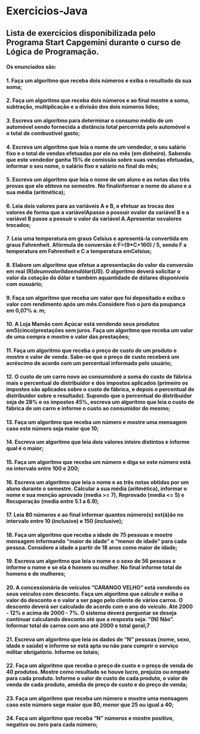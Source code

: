 # Exercicios-Java

## Lista de exercícios disponibilizada pelo Programa Start Capgemini durante o curso de Lógica de Programação.

#### Os enunciados são: 

#### 1. Faça um algoritmo que receba dois números e exiba o resultado da sua soma;

#### 2. Faça um algoritmo que receba dois números e ao final mostre a soma, subtração, multiplicação e a divisão dos dois números lidos;

#### 3. Escreva um algoritmo para determinar o consumo médio de um automóvel sendo fornecida a distância total percorrida pelo automóvel e o total de combustível gasto;

#### 4. Escreva um algoritmo que leia o nome de um vendedor, o seu salário fixo e o total de vendas efetuadas por ele no mês (em dinheiro). Sabendo que este vendedor ganha 15% de comissão sobre suas vendas efetuadas, informar o seu nome, o salário fixo e salário no final do mês;

#### 5. Escreva um algoritmo que leia o nome de um aluno e as notas das três provas que ele obteve no semestre. No finalinformar o nome do aluno e a sua média (aritmética);

#### 6. Leia dois valores para as variáveis A e B, e efetuar as trocas dos valores de forma que a variávelApasse a possuir ovalor da variável B e a variável B passe a possuir o valor da variável A.Apresentar osvalores trocados;

#### 7. Leia uma temperatura em graus Celsius e apresentá-la convertida em graus Fahrenheit. Afórmula de conversão é:F=(9*C+160) / 5, sendo F a temperatura em Fahrenheit e C a temperatura emCelsius;

#### 8. Elabore um algoritmo que efetue a apresentação do valor da conversão em real (R$) de um valorlido em dólar (US$). O algoritmo deverá solicitar o valor da cotação do dólar e também aquantidade de dólares disponíveis com ousuário;

#### 9. Faça um algoritmo que receba um valor que foi depositado e exiba o valor com rendimento após um mês.Considere fixo o juro da poupança em 0,07% a. m;

#### 10. A Loja Mamão com Açúcar está vendendo seus produtos em5(cinco)prestações sem juros. Faça um algoritmo que receba um valor de uma compra e mostre o valor das prestações;

#### 11. Faça um algoritmo que receba o preço de custo de um produto e mostre o valor de venda. Sabe-se que o preço de custo receberá um acréscimo de acordo com um percentual informado pelo usuário;

#### 12. O custo de um carro novo ao consumidoré a soma do custo de fábrica mais o percentual do distribuidor e dos impostos aplicados (primeiro os impostos são aplicados sobre o custo de fábrica, e depois o percentual do distribuidor sobre o resultado). Supondo que o percentual do distribuidor seja de 28% e os impostos 45%, escreva um algoritmo que leia o custo de fábrica de um carro e informe o custo ao consumidor do mesmo;

#### 13. Faça um algoritmo que receba um número e mostre uma mensagem caso este número seja maior que 10;

#### 14. Escreva um algoritmo que leia dois valores inteiro distintos e informe qual é o maior;

#### 15. Faça um algoritmo que receba um número e diga se este número está no intervalo entre 100 e 200;

#### 16. Escreva um algoritmo que leia o nome e as três notas obtidas por um aluno durante o semestre. Calcular a sua média (aritmética), informar o nome e sua menção aprovado (media >= 7), Reprovado (media <= 5) e Recuperação (media entre 5.1 a 6.9);

#### 17. Leia 80 números e ao final informar quantos número(s) est(á)ão no intervalo entre 10 (inclusive) e 150 (inclusive);

#### 18. Faça um algoritmo que receba a idade de 75 pessoas e mostre mensagem informando “maior de idade” e “menor de idade” para cada pessoa. Considere a idade a partir de 18 anos como maior de idade;

#### 19. Escreva um algoritmo que leia o nome e o sexo de 56 pessoas e informe o nome e se ela é homem ou mulher. No final informe total de homens e de mulheres;

#### 20. A concessionária de veículos “CARANGO VELHO” está vendendo os seus veículos com desconto. Faça um algoritmo que calcule e exiba o valor do desconto e o valor a ser pago pelo cliente de vários carros. O desconto deverá ser calculado de acordo com o ano do veículo. Até 2000 - 12% e acima de 2000 - 7%. O sistema deverá perguntar se deseja continuar calculando desconto até que a resposta seja: “(N) Não”. Informar total de carros com ano até 2000 e total geral;7

#### 21. Escreva um algoritmo que leia os dados de “N” pessoas (nome, sexo, idade e saúde) e informe se está apta ou não para cumprir o serviço militar obrigatório. Informe os totais;

#### 22. Faça um algoritmo que receba o preço de custo e o preço de venda de 40 produtos. Mostre como resultado se houve lucro, prejuízo ou empate para cada produto. Informe o valor de custo de cada produto, o valor de venda de cada produto, amédia de preço de custo e do preço de venda;

#### 23. Faça um algoritmo que receba um número e mostre uma mensagem caso este número sege maior que 80, menor que 25 ou igual a 40;

#### 24. Faça um algoritmo que receba “N” números e mostre positivo, negativo ou zero para cada número;
